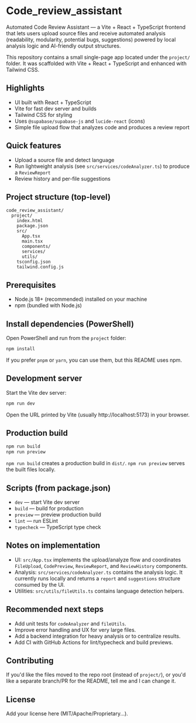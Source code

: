 # Code_review_assistant

Automated Code Review Assistant — a Vite + React + TypeScript frontend that lets users upload source files and receive automated analysis (readability, modularity, potential bugs, suggestions) powered by local analysis logic and AI-friendly output structures.

This repository contains a small single-page app located under the `project/` folder. It was scaffolded with Vite + React + TypeScript and enhanced with Tailwind CSS.

## Highlights

- UI built with React + TypeScript
- Vite for fast dev server and builds
- Tailwind CSS for styling
- Uses `@supabase/supabase-js` and `lucide-react` (icons)
- Simple file upload flow that analyzes code and produces a review report

## Quick features

- Upload a source file and detect language
- Run lightweight analysis (see `src/services/codeAnalyzer.ts`) to produce a `ReviewReport`
- Review history and per-file suggestions

## Project structure (top-level)

```
code_review_assistant/
  project/
    index.html
    package.json
    src/
      App.tsx
      main.tsx
      components/
      services/
      utils/
    tsconfig.json
    tailwind.config.js
```

## Prerequisites

- Node.js 18+ (recommended) installed on your machine
- npm (bundled with Node.js)

## Install dependencies (PowerShell)

Open PowerShell and run from the `project` folder:

```powershell
npm install
```

If you prefer `pnpm` or `yarn`, you can use them, but this README uses npm.

## Development server

Start the Vite dev server:

```powershell
npm run dev
```

Open the URL printed by Vite (usually http://localhost:5173) in your browser.

## Production build

```powershell
npm run build
npm run preview
```

`npm run build` creates a production build in `dist/`. `npm run preview` serves the built files locally.

## Scripts (from package.json)

- `dev` — start Vite dev server
- `build` — build for production
- `preview` — preview production build
- `lint` — run ESLint
- `typecheck` — TypeScript type check

## Notes on implementation

- UI: `src/App.tsx` implements the upload/analyze flow and coordinates `FileUpload`, `CodePreview`, `ReviewReport`, and `ReviewHistory` components.
- Analysis: `src/services/codeAnalyzer.ts` contains the analysis logic. It currently runs locally and returns a `report` and `suggestions` structure consumed by the UI.
- Utilities: `src/utils/fileUtils.ts` contains language detection helpers.

## Recommended next steps

- Add unit tests for `codeAnalyzer` and `fileUtils`.
- Improve error handling and UX for very large files.
- Add a backend integration for heavy analysis or to centralize results.
- Add CI with GitHub Actions for lint/typecheck and build previews.

## Contributing

If you'd like the files moved to the repo root (instead of `project/`), or you'd like a separate branch/PR for the README, tell me and I can change it.

## License

Add your license here (MIT/Apache/Proprietary...).
